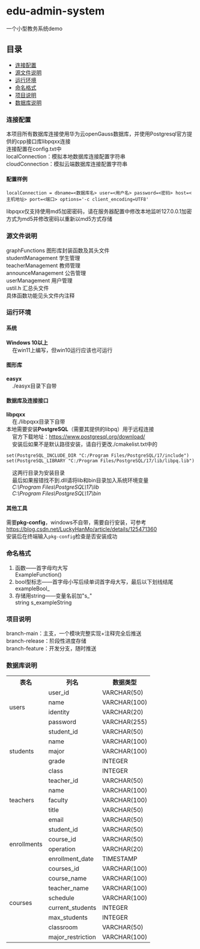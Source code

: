 # edu-admin-system
一个小型教务系统demo
## 目录
<ul>
  <li><a href = "#section1">连接配置</a></li>
  <li><a href = "#section2">源文件说明</a></li>
  <li><a href = "#section3">运行环境</a></li>
  <li><a href = "#section4">命名格式</a></li>
  <li><a href = "#section5">项目说明</a></li>
  <li><a href = "#section6">数据库说明</a></li>
</ul>

### <h3 id = "section1">连接配置</h3>
本项目所有数据库连接使用华为云openGauss数据库，并使用Postgresql官方提供的cpp接口库libpqxx连接<br>
连接配置在config.txt中  
localConnection：模拟本地数据库连接配置字符串  
cloudConnection：模拟云端数据库连接配置字符串  
#### 配置样例
```
localConnection = dbname=<数据库名> user=<用户名> password=<密码> host=<主机地址> port=<端口> options='-c client_encoding=UTF8'
```
libpqxx仅支持使用md5加密密码，请在服务器配置中修改本地监听127.0.0.1加密方式为md5并修改密码以重新以md5方式存储

### <h3 id = "section2">源文件说明</h3>
graphFunctions 图形库封装函数及其头文件  
studentManagement 学生管理  
teacherManagement 教师管理  
announceManagement 公告管理  
userManagement 用户管理  
ustil.h 汇总头文件  
具体函数功能见头文件内注释

### <h3 id = "section3">运行环境</h3>
#### 系统
**Windows 10以上**  
&nbsp;&nbsp;&nbsp;&nbsp;在win11上编写，但win10运行应该也可运行
#### 图形库
**easyx**  
&nbsp;&nbsp;&nbsp;&nbsp;./easyx目录下自带
#### 数据库及连接接口
**libpqxx**  
&nbsp;&nbsp;&nbsp;&nbsp;在./libpqxx目录下自带  
本地需要安装**PostgreSQL**（需要其提供的libpq）用于远程连接  
&nbsp;&nbsp;&nbsp;&nbsp;官方下载地址：https://www.postgresql.org/download/  
&nbsp;&nbsp;&nbsp;&nbsp;安装后如果不是默认路径安装，请自行更改./cmakelist.txt中的  
```
set(PostgreSQL_INCLUDE_DIR "C:/Program Files/PostgreSQL/17/include")
set(PostgreSQL_LIBRARY "C:/Program Files/PostgreSQL/17/lib/libpq.lib")
```
&nbsp;&nbsp;&nbsp;&nbsp;这两行目录为安装目录  
&nbsp;&nbsp;&nbsp;&nbsp;最后如果报错找不到.dll请将lib和bin目录加入系统环境变量   
&nbsp;&nbsp;&nbsp;&nbsp;*C:\Program Files\PostgreSQL\17\lib*  
&nbsp;&nbsp;&nbsp;&nbsp;*C:\Program Files\PostgreSQL\17\bin*
#### 其他工具
需要**pkg-config**，windows不自带，需要自行安装，可参考
https://blog.csdn.net/LuckyHanMo/article/details/125471360
<br>安装后在终端输入`pkg-config`检查是否安装成功

### <h3 id = "section4">命名格式</h3>
1. 函数——首字母均大写  
ExampleFunction()
2. bool型标志——首字母小写后续单词首字母大写，最后以下划线结尾  
exampleBool_
3. 存储用string——变量名前加"s_"   
string s_exampleString

### <h3 id = "section5">项目说明</h3>
branch-main：主支，一个模块完整实现+注释完全后推送  
branch-release：阶段性进度存储  
branch-feature：开发分支，随时推送  

### <h3 id = "section6">数据库说明</h3>
<table>
  <tr>
    <th>表名</th>
    <th>列名</th>
    <th>数据类型</th>
  </tr>

  <tr>
    <td rowspan="4">users</td>
    <td>user_id</td>
    <td>VARCHAR(50)</td>
  </tr>
  <tr>
    <td>name</td>
    <td>VARCHAR(100)</td>
  </tr>
  <tr>
    <td>identity</td>
    <td>VARCHAR(20)</td>
  </tr>
  <tr>
    <td>password</td>
    <td>VARCHAR(255)</td>
  </tr>

  <tr>
    <td rowspan="5">students</td>
    <td>student_id</td>
    <td>VARCHAR(50)</td>
  </tr>
  <tr>
    <td>name</td>
    <td>VARCHAR(100)</td>
  </tr>
  <tr>
    <td>major</td>
    <td>VARCHAR(100)</td>
  </tr>
  <tr>
    <td>grade</td>
    <td>INTEGER</td>
  </tr>
  <tr>
    <td>class</td>
    <td>INTEGER</td>
  </tr>

  <tr>
    <td rowspan="5">teachers</td>
    <td>teacher_id</td>
    <td>VARCHAR(50)</td>
  </tr>
  <tr>
    <td>name</td>
    <td>VARCHAR(100)</td>
  </tr>
  <tr>
    <td>faculty</td>
    <td>VARCHAR(100)</td>
  </tr>
  <tr>
    <td>title</td>
    <td>VARCHAR(50)</td>
  </tr>
  <tr>
    <td>email</td>
    <td>VARCHAR(50)</td>
  </tr>

  <tr>
    <td rowspan="4">enrollments</td>
    <td>student_id</td>
    <td>VARCHAR(50)</td>
  </tr>
  <tr>
    <td>course_id</td>
    <td>VARCHAR(50)</td>
  </tr>
  <tr>
    <td>operation</td>
    <td>VARCHAR(20)</td>
  </tr>
  <tr>
    <td>enrollment_date</td>
    <td>TIMESTAMP</td>
  </tr>

  <tr>
    <td rowspan="8">courses</td>
    <td>courses_id</td>
    <td>VARCHAR(100)</td>
  </tr>
  <tr>
    <td>course_name</td>
    <td>VARCHAR(100)</td>
  </tr>
  <tr>
    <td>teacher_name</td>
    <td>VARCHAR(100)</td>
  </tr>
  <tr>
    <td>schedule</td>
    <td>VARCHAR(100)</td>
  </tr>
  <tr>
    <td>current_students</td>
    <td>INTEGER</td>
  </tr>
  <tr>
    <td>max_students</td>
    <td>INTEGER</td>
  </tr>
  <tr>
    <td>classroom</td>
    <td>VARCHAR(50)</td>
  </tr>
  <tr>
    <td>major_restriction</td>
    <td>VARCHAR(100)</td>
  </tr>
</table>
